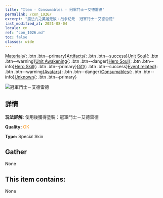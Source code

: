 ```yaml
---
title: "Item - Consumables - 冠軍鬥士－艾德雷德"
permalink: /con_1026/
excerpt: "魔法门之英雄无敌：战争纪元  冠軍鬥士－艾德雷德"
last_modified_at: 2021-08-04
locale: cn
ref: "con_1026.md"
toc: false
classes: wide
---
```

 [Materials](/ItemsCN/){: .btn .btn--primary}[Artifacts](/ItemsCN/Artifacts/){: .btn .btn--success}[Unit Soul](/ItemsCN/UnitSoul/){: .btn .btn--warning}[Unit Awakening](/ItemsCN/UnitAwakening/){: .btn .btn--danger}[Hero Soul](/ItemsCN/HeroSoul/){: .btn .btn--info}[Hero Skill](/ItemsCN/HeroSkill/){: .btn .btn--primary}[Gift](/ItemsCN/Gift/){: .btn .btn--success}[Event related](/ItemsCN/Events/){: .btn .btn--warning}[Avatars](/ItemsCN/Avatars/){: .btn .btn--danger}[Consumables](/ItemsCN/Consumables/){: .btn .btn--info}[Unknown](/ItemsCN/Unknown/){: .btn .btn--primary}

 ![冠軍鬥士－艾德雷德](/images/h/h_Adelaide8.jpg)

## 詳情
 **玩法詳解:** 使用後獲得塗裝：冠軍鬥士－艾德雷德

 **Quality:** <span style="color: #FF8C00">OK</span>

 **Type:** Special Skin

## Gather

  None

## This item contains:

  None

